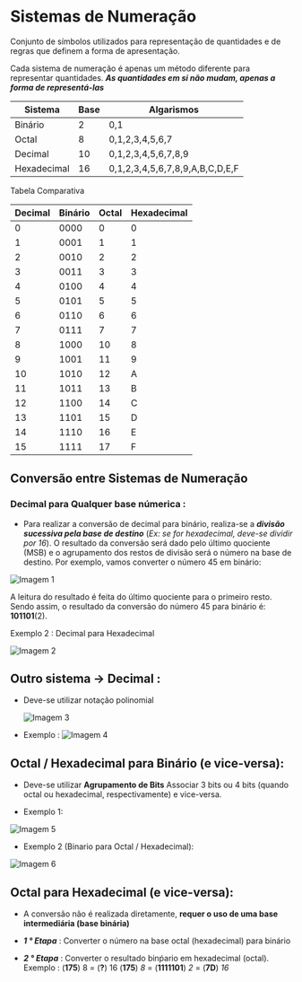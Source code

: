 # Sistemas de Numeração
Conjunto de símbolos utilizados para representação de quantidades e de regras que definem a forma de apresentação. 

Cada sistema de numeração é apenas um método diferente para representar quantidades. _**As quantidades em si não mudam, apenas a forma de representá-las**_

| Sistema| Base | Algarismos | 
| ------ | ------ | ------ |
| Binário | 2 | 0,1 |
| Octal | 8 | 0,1,2,3,4,5,6,7|
| Decimal | 10 | 0,1,2,3,4,5,6,7,8,9|
| Hexadecimal | 16 | 0,1,2,3,4,5,6,7,8,9,A,B,C,D,E,F |

Tabela Comparativa

| Decimal | Binário | Octal | Hexadecimal |
| ------ | ------ | ------ |------ |
| 0 | 0000        | 0 |     0 |
| 1 | 0001      | 1|     1 |
| 2 | 0010       | 2|   2 |
| 3 | 0011       | 3 |  3 |
| 4 | 0100       | 4 |  4 |
| 5 | 0101       | 5 |  5 |
| 6 | 0110       | 6 |  6 |
| 7 | 0111       | 7 |  7 |
| 8 | 1000       | 10 |  8 |
| 9 | 1001       | 11 |  9 |
| 10 | 1010       | 12 |  A |
| 11 | 1011       | 13 |  B |
|12 |  1100       | 14 |  C |
| 13 | 1101       | 15 |  D |
| 14 | 1110       | 16 |  E |
| 15 | 1111       | 17 |  F |


## Conversão entre Sistemas de Numeração

### Decimal para Qualquer base númerica :

  - Para realizar a conversão de decimal para binário, realiza-se a _**divisão sucessiva pela base de destino**_ (_Ex: se for hexadecimal, deve-se dividir por 16_). O resultado da conversão será dado pelo último quociente (MSB) e o agrupamento dos restos de divisão será o número na base de destino.
  Por exemplo, vamos converter o número 45 em binário:

![Imagem 1](https://www.embarcados.com.br/wp-content/uploads/2016/07/decimal-bin%C3%A1rio.jpg)

A leitura do resultado é feita do último quociente para o primeiro resto. Sendo assim, o resultado da conversão do número 45 para binário é: **101101**(2).

Exemplo 2 : 
Decimal para Hexadecimal 

![Imagem 2](http://www.mecaweb.com.br/eletronica/content/image/conv_dh_2.png)


## Outro sistema  ->   Decimal :

- Deve-se utilizar notação polinomial

  ![Imagem 3](https://image.slidesharecdn.com/03stcunidadesdeinformacaosistemasnumericos-150303110419-conversion-gate01/95/unidades-de-informacao-sistemas-numericos-39-638.jpg?cb=1425402323)
  
- Exemplo : 
  ![Imagem 4](https://rvalentim.files.wordpress.com/2010/01/hexadec-decimal.jpg)


## Octal / Hexadecimal para Binário (e vice-versa): 

  - Deve-se utilizar **Agrupamento de Bits**
Associar 3 bits ou 4 bits (quando octal ou hexadecimal, respectivamente) e vice-versa.

- Exemplo 1: 

![Imagem 5](http://mundoprojetado.com.br/wp-content/uploads/2019/01/Conversao-de-octal-hexa-para-binario.png)

- Exemplo 2 (Binario para Octal / Hexadecimal):

![Imagem 6](http://mundoprojetado.com.br/wp-content/uploads/2019/01/Conversao-de-bin%C3%A1rio-em-octal-hexa.png)

## Octal para Hexadecimal (e vice-versa):
- A conversão não é realizada diretamente, **requer o uso de uma base intermediária (base binária)**

- _**1 ° Etapa**_ : Converter o número na base octal (hexadecimal) para binário
- _**2 ° Etapa**_ : Converter o resultado binṕario em hexadecimal (octal).
Exemplo : 
(**175**) 8 = (**?**) 16
(**175**) _8_ = (**1111101**) _2_ =  (**7D**) _16_  

